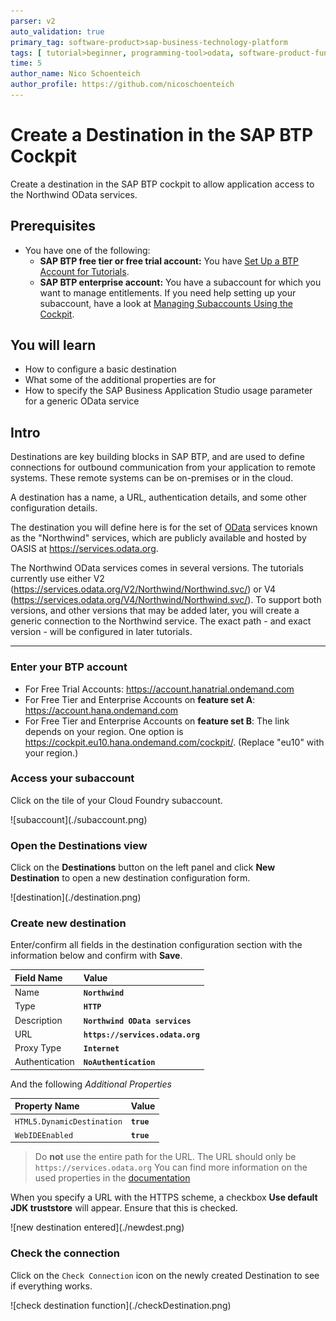 ```yaml
---
parser: v2
auto_validation: true
primary_tag: software-product>sap-business-technology-platform
tags: [ tutorial>beginner, programming-tool>odata, software-product-function>sap-btp-cockpit, tutorial>free-tier]
time: 5
author_name: Nico Schoenteich
author_profile: https://github.com/nicoschoenteich
---
```


# Create a Destination in the SAP BTP Cockpit
<!-- description --> Create a destination in the SAP BTP cockpit to allow application access to the Northwind OData services.

## Prerequisites
- You have one of the following:
    - **SAP BTP free tier or free trial account:** You have [Set Up a BTP Account for Tutorials](group.btp-setup).
    - **SAP BTP enterprise account:** You have a subaccount for which you want to manage entitlements. If you need help setting up your subaccount, have a look at [Managing Subaccounts Using the Cockpit](https://help.sap.com/viewer/65de2977205c403bbc107264b8eccf4b/Cloud/en-US/55d0b6d8b96846b8ae93b85194df0944.html).


## You will learn
- How to configure a basic destination
- What some of the additional properties are for
- How to specify the SAP Business Application Studio usage parameter for a generic OData service

## Intro
Destinations are key building blocks in SAP BTP, and are used to define connections for outbound communication from your application to remote systems. These remote systems can be on-premises or in the cloud.

A destination has a name, a URL, authentication details, and some other configuration details.

The destination you will define here is for the set of [OData](http://www.odata.org) services known as the "Northwind" services, which are publicly available and hosted by OASIS at <https://services.odata.org>.

The Northwind OData services comes in several versions.  The tutorials currently use either V2 (<https://services.odata.org/V2/Northwind/Northwind.svc/>) or V4 (<https://services.odata.org/V4/Northwind/Northwind.svc/>).  To support both versions, and other versions that may be added later, you will create a generic connection to the Northwind service.  The exact path - and exact version - will be configured in later tutorials.

---

### Enter your BTP account

- For Free Trial Accounts: <https://account.hanatrial.ondemand.com>
- For Free Tier and Enterprise Accounts on **feature set A**: <https://account.hana.ondemand.com>
- For Free Tier and Enterprise Accounts on **feature set B**: The link depends on your region. One option is <https://cockpit.eu10.hana.ondemand.com/cockpit/>. (Replace "eu10" with your region.)

### Access your subaccount

Click on the tile of your Cloud Foundry subaccount.

<!-- border -->![subaccount](./subaccount.png)

### Open the Destinations view

Click on the **Destinations** button on the left panel and click **New Destination** to open a new destination configuration form.

<!-- border -->![destination](./destination.png)

### Create new destination
Enter/confirm all fields in the destination configuration section with the information below and confirm with **Save**.

Field Name     | Value
:------------- | :-------------
Name           | **`Northwind`**
Type           | **`HTTP`**
Description    | **`Northwind OData services`**
URL            | **`https://services.odata.org`**
Proxy Type     | **`Internet`**
Authentication | **`NoAuthentication`**

And the following *Additional Properties*

Property Name     | Value
:------------- | :-------------
`HTML5.DynamicDestination`           | **`true`**
`WebIDEEnabled`           | **`true`**

> Do **not** use the entire path for the URL.  The URL should only be `https://services.odata.org`
> You can find more information on the used properties in the [documentation](https://help.sap.com/viewer/9d1db9835307451daa8c930fbd9ab264/Cloud/en-US/7e49887e6fd34182bebeca5a6841a0cc.html)

When you specify a URL with the HTTPS scheme, a checkbox **Use default JDK truststore** will appear. Ensure that this is checked.

<!-- border -->![new destination entered](./newdest.png)


### Check the connection

Click on the `Check Connection` icon on the newly created Destination to see if everything works.

<!-- border -->![check destination function](./checkDestination.png)

